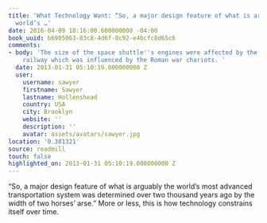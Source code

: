 ```yaml
---
title: 'What Technology Want: “So, a major design feature of what is arguably the
  world’s …'
date: 2016-04-09 18:16:00.600000000 -04:00
book_uuid: b6905063-83c8-4d6f-8c92-e4bcfc8d65c6
comments:
- body: 'The size of the space shuttle''s engines were affected by the size of the
    railway which was influenced by the Roman war chariots. '
  date: 2013-01-31 05:10:19.000000000 Z
  user:
    username: sawyer
    firstname: Sawyer
    lastname: Hollenshead
    country: USA
    city: Brooklyn
    website: ''
    description: ''
    avatar: assets/avatars/sawyer.jpg
location: '0.381321'
source: readmill
touch: false
highlighted_on: 2013-01-31 05:10:19.000000000 Z
---
```


“So, a major design feature of what is arguably the world’s most advanced transportation system was determined over two thousand years ago by the width of two horses’ arse.” More or less, this is how technology constrains itself over time.
